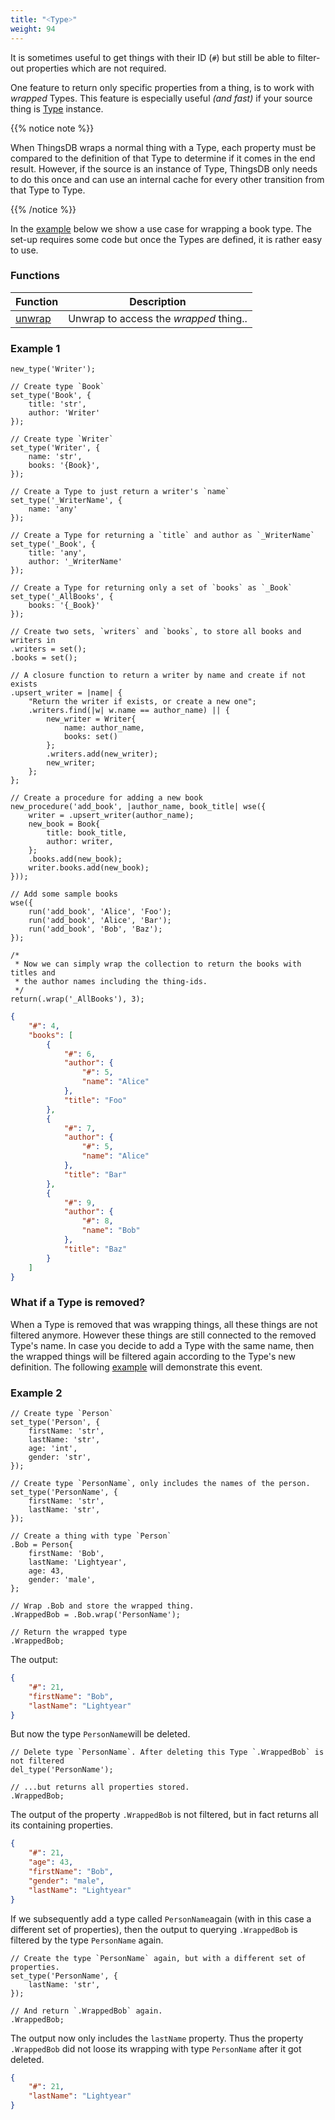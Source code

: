 ```yaml
---
title: "˂Type˃"
weight: 94
---
```



It is sometimes useful to get things with their ID (`#`) but still
be able to filter-out properties which are not required.

One feature to return only specific properties from a thing, is to work with *wrapped* Types.
This feature is especially useful *(and fast)* if your source thing is [Type](../type) instance.

{{% notice note %}}

When ThingsDB wraps a normal thing with a Type, each property must be compared to the definition of that Type to determine if it comes in the end result. However, if the source is an instance of Type, ThingsDB only needs to do this once and can use an internal cache for every other transition from that Type to Type.

{{% /notice %}}

In the [example](#example-1) below we show a use case for wrapping a book type. The set-up requires some code
but once the Types are defined, it is rather easy to use.

### Functions

Function | Description
------ | -----------
[unwrap](./unwrap) | Unwrap to access the *wrapped* thing..

### Example 1

```thingsdb,should_pass
new_type('Writer');

// Create type `Book`
set_type('Book', {
    title: 'str',
    author: 'Writer'
});

// Create type `Writer`
set_type('Writer', {
    name: 'str',
    books: '{Book}',
});

// Create a Type to just return a writer's `name`
set_type('_WriterName', {
    name: 'any'
});

// Create a Type for returning a `title` and author as `_WriterName`
set_type('_Book', {
    title: 'any',
    author: '_WriterName'
});

// Create a Type for returning only a set of `books` as `_Book`
set_type('_AllBooks', {
    books: '{_Book}'
});

// Create two sets, `writers` and `books`, to store all books and writers in
.writers = set();
.books = set();

// A closure function to return a writer by name and create if not exists
.upsert_writer = |name| {
    "Return the writer if exists, or create a new one";
    .writers.find(|w| w.name == author_name) || {
        new_writer = Writer{
            name: author_name,
            books: set()
        };
        .writers.add(new_writer);
        new_writer;
    };
};

// Create a procedure for adding a new book
new_procedure('add_book', |author_name, book_title| wse({
    writer = .upsert_writer(author_name);
    new_book = Book{
        title: book_title,
        author: writer,
    };
    .books.add(new_book);
    writer.books.add(new_book);
}));

// Add some sample books
wse({
    run('add_book', 'Alice', 'Foo');
    run('add_book', 'Alice', 'Bar');
    run('add_book', 'Bob', 'Baz');
});

/*
 * Now we can simply wrap the collection to return the books with titles and
 * the author names including the thing-ids.
 */
return(.wrap('_AllBooks'), 3);
```

```json
{
    "#": 4,
    "books": [
        {
            "#": 6,
            "author": {
                "#": 5,
                "name": "Alice"
            },
            "title": "Foo"
        },
        {
            "#": 7,
            "author": {
                "#": 5,
                "name": "Alice"
            },
            "title": "Bar"
        },
        {
            "#": 9,
            "author": {
                "#": 8,
                "name": "Bob"
            },
            "title": "Baz"
        }
    ]
}
```

### What if a Type is removed?

When a Type is removed that was wrapping things, all these things are not filtered anymore. However these things are still connected to the removed Type's name. In case you decide to add a Type with the same name, then the wrapped things will be filtered again according to the Type's new definition. The following [example](#example-2) will demonstrate this event.

### Example 2

```thingsdb,should_pass
// Create type `Person`
set_type('Person', {
    firstName: 'str',
    lastName: 'str',
    age: 'int',
    gender: 'str',
});

// Create type `PersonName`, only includes the names of the person.
set_type('PersonName', {
    firstName: 'str',
    lastName: 'str',
});

// Create a thing with type `Person`
.Bob = Person{
    firstName: 'Bob',
    lastName: 'Lightyear',
    age: 43,
    gender: 'male',
};

// Wrap .Bob and store the wrapped thing.
.WrappedBob = .Bob.wrap('PersonName');

// Return the wrapped type
.WrappedBob;
```

The output:

```json
{
    "#": 21,
    "firstName": "Bob",
    "lastName": "Lightyear"
}
```

But now the type `PersonName`will be deleted.

```thingsdb,should_pass
// Delete type `PersonName`. After deleting this Type `.WrappedBob` is not filtered
del_type('PersonName');

// ...but returns all properties stored.
.WrappedBob;
```

The output of the property `.WrappedBob` is not filtered, but in fact returns all its containing properties.

```json
{
    "#": 21,
    "age": 43,
    "firstName": "Bob",
    "gender": "male",
    "lastName": "Lightyear"
}
```

If we subsequently add a type called `PersonName`again (with in this case a different set of properties), then the output to querying `.WrappedBob` is filtered by the type `PersonName` again.

```thingsdb,should_pass
// Create the type `PersonName` again, but with a different set of properties.
set_type('PersonName', {
    lastName: 'str',
});

// And return `.WrappedBob` again.
.WrappedBob;
```

The output now only includes the `lastName` property. Thus the property `.WrappedBob` did not loose its wrapping with type `PersonName` after it got deleted.

```json
{
    "#": 21,
    "lastName": "Lightyear"
}
```
